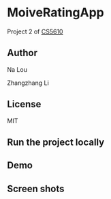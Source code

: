 # MoiveRatingApp
Project 2 of [CS5610](https://johnguerra.co/classes/webDevelopment_spring_2021/)

## Author
Na Lou

Zhangzhang Li

## License
MIT

## Run the project locally

## Demo

## Screen shots
